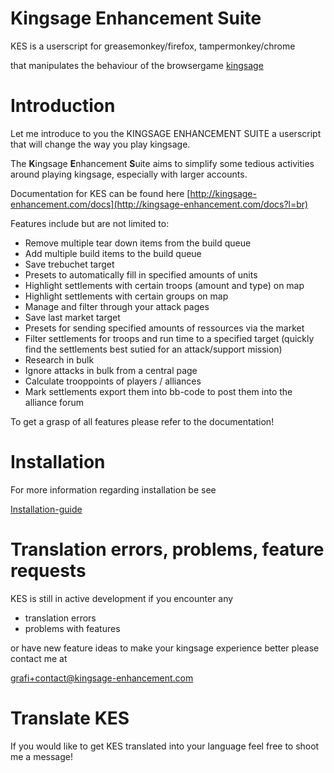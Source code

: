 # Kingsage Enhancement Suite

KES is a userscript for greasemonkey/firefox, tampermonkey/chrome

that manipulates the behaviour of the browsergame [kingsage](http://gameforge.com/games/kingsage)

# Introduction

Let me introduce to you the KINGSAGE ENHANCEMENT SUITE a userscript that will change the way you play kingsage.

The **K**ingsage **E**nhancement **S**uite aims to simplify some tedious activities around playing kingsage, especially with larger accounts.

Documentation for KES can be found here [http://kingsage-enhancement.com/docs](http://kingsage-enhancement.com/docs?l=br)

Features include but are not limited to:

+ Remove multiple tear down items from the build queue
+ Add multiple build items to the build queue
+ Save trebuchet target
+ Presets to automatically fill in specified amounts of units
+ Highlight settlements with certain troops (amount and type) on map 
+ Highlight settlements with certain groups on map 
+ Manage and filter through your attack pages
+ Save last market target
+ Presets for sending specified amounts of ressources via the market
+ Filter settlements for troops and run time to a specified target (quickly find the settlements best sutied for an attack/support mission)
+ Research in bulk
+ Ignore attacks in bulk from a central page
+ Calculate trooppoints of players / alliances
+ Mark settlements export them into bb-code to post them into the alliance forum

To get a grasp of all features please refer to the documentation!

# Installation

For more information regarding installation be see 

[Installation-guide](http://kingsage-enhancement.com/docs/install)

# Translation errors, problems, feature requests

KES is still in active development if you encounter any

+ translation errors
+ problems with features

or have new feature ideas to make your kingsage experience better please contact me at

grafi+contact@kingsage-enhancement.com

# Translate KES

If you would like to get KES translated into your language feel free to shoot me a message!
